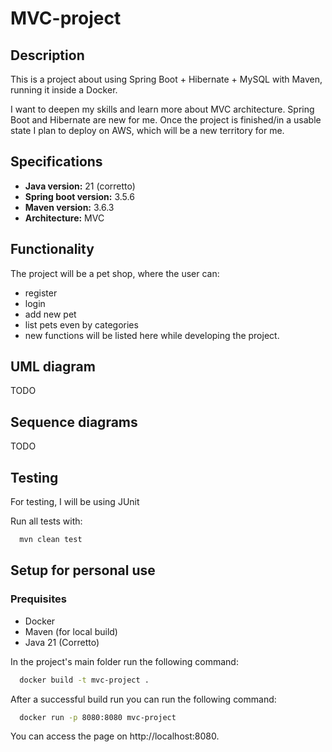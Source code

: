 # MVC-project

## Description
This is a project about using Spring Boot + Hibernate + MySQL with Maven, running it inside a Docker. 

I want to deepen my skills and learn more about MVC architecture.
Spring Boot and Hibernate are new for me.
Once the project is finished/in a usable state I plan to deploy on AWS, which will be a new territory for me.

## Specifications
- **Java version:** 21 (corretto)
- **Spring boot version:** 3.5.6
- **Maven version:** 3.6.3
- **Architecture:** MVC

## Functionality
The project will be a pet shop, where the user can:
- register 
- login
- add new pet
- list pets even by categories
- new functions will be listed here while developing the project.

## UML diagram
TODO

## Sequence diagrams
TODO

## Testing
For testing, I will be using JUnit

Run all tests with:
```` bash
  mvn clean test
````

## Setup for personal use

### Prequisites
- Docker
- Maven (for local build)
- Java 21 (Corretto)

In the project's main folder run the following command:
```` bash
  docker build -t mvc-project .
````

After a successful build run you can run the following command:
```` bash
  docker run -p 8080:8080 mvc-project
````

You can access the page on http://localhost:8080.